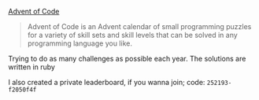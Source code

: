 [Advent of Code](https://adventofcode.com/)

> Advent of Code is an Advent calendar of small programming puzzles for a variety of skill sets and skill levels that can be solved in any programming language you like.

Trying to do as many challenges as possible each year. The solutions are written in ruby

I also created a private leaderboard, if you wanna join; code: `252193-f2050f4f`
